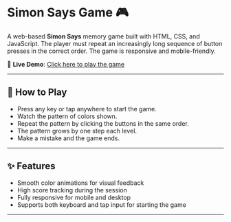 # Simon Says Game 🎮

A web-based **Simon Says** memory game built with HTML, CSS, and JavaScript. The player must repeat an increasingly long sequence of button presses in the correct order. The game is responsive and mobile-friendly.



🚀 **Live Demo**: [Click here to play the game](https://simon-spoorthy.netlify.app)

---

## 🧠 How to Play

- Press any key or tap anywhere to start the game.
- Watch the pattern of colors shown.
- Repeat the pattern by clicking the buttons in the same order.
- The pattern grows by one step each level.
- Make a mistake and the game ends.

---

## ✨ Features

- Smooth color animations for visual feedback
- High score tracking during the session
- Fully responsive for mobile and desktop
- Supports both keyboard and tap input for starting the game

---


